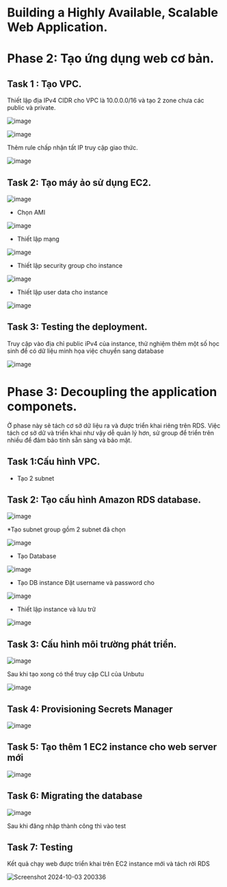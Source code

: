 # Building a Highly Available, Scalable Web Application.
# Phase 2: Tạo ứng dụng web cơ bản.
## Task 1 : Tạo VPC.
Thiết lập địa IPv4 CIDR cho VPC là 10.0.0.0/16 và tạo 2 zone chưa các public và private.

![image](https://github.com/user-attachments/assets/9c850306-3585-4e46-88b7-704ad20963a0)

![image](https://github.com/user-attachments/assets/7819918b-16c1-4298-8c5e-b2f91205fedd)

Thêm rule chấp nhận tất IP truy cập giao thức.

![image](https://github.com/user-attachments/assets/c6678235-8e56-40bd-bf2d-a38a47835c42)

## Task 2: Tạo máy ảo sử dụng EC2.

![image](https://github.com/user-attachments/assets/9b02bbdd-02b7-4d56-ba8d-e29350f62c0e)

* Chọn AMI

![image](https://github.com/user-attachments/assets/e7876fe0-4095-4312-a12a-a3d5ce3f05d0)


* Thiết lập mạng

![image](https://github.com/user-attachments/assets/7415ded4-83f3-4691-83b1-d6d140f1d086)


* Thiết lập security group cho instance

![image](https://github.com/user-attachments/assets/37478a4f-154d-4440-b45a-7a81574a156a)


* Thiết lập user data cho instance

![image](https://github.com/user-attachments/assets/e734da38-7ad9-4af9-825e-5b63c7aa328f)



## Task 3: Testing the deployment.
Truy cập vào địa chỉ public iPv4 của instance, thử nghiệm thêm một số học sinh để có dữ liệu minh họa việc chuyển sang database

![image](https://github.com/user-attachments/assets/fd5930e6-8d49-4922-b68e-39da05747e22)

# Phase 3: Decoupling the application componets.
Ở phase này sẽ tách cơ sở dữ liệu ra và được triển khai riêng trên RDS. Việc tách cơ sở dữ và triển khai như vậy dễ quản lý hơn, sử group để triển trên nhiều để đảm bảo tính sẵn sàng và bảo mật.

## Task 1:Cấu hình VPC.
* Tạo 2 subnet 
## Task 2: Tạo cấu hình Amazon RDS database.

![image](https://github.com/user-attachments/assets/8186532f-461e-4237-90c3-98ed4ff9819e)

*Tạo subnet group gồm 2 subnet đã chọn

![image](https://github.com/user-attachments/assets/0dfe5f58-8285-405b-ba25-e51cd9297159)


* Tạo Database

![image](https://github.com/user-attachments/assets/49d6b96c-b15b-4945-bac9-9d05b75e1953)

* Tạo DB instance
Đặt username và password cho 

![image](https://github.com/user-attachments/assets/105903c4-ba64-43ae-a630-32ce41ba61ef)

* Thiết lập instance và lưu trữ

![image](https://github.com/user-attachments/assets/45b42e50-e560-4520-a9a5-b61fd00918ea)

## Task 3: Cấu hình môi trường phát triển.

![image](https://github.com/user-attachments/assets/dff727f1-794e-4c1b-b751-0ba9a00b8fc1)

Sau khi tạo xong có thể truy cập CLI của Unbutu

![image](https://github.com/user-attachments/assets/875207ff-375f-401d-82f5-8643268ec43e)

## Task 4: Provisioning Secrets Manager

![image](https://github.com/user-attachments/assets/b97ba6d9-12b7-4ddd-abbe-55926e0c0230)

## Task 5: Tạo thêm 1 EC2 instance cho web server mới

![image](https://github.com/user-attachments/assets/8a9deb20-c0c9-4a06-9320-3cd7107021c3)

## Task 6: Migrating the database

![image](https://github.com/user-attachments/assets/870ece46-65ae-4998-b3e4-e572e525038f)

Sau khi đăng nhập thành công thì vào test

## Task 7: Testing

Kết quả chạy web được triển khai trên EC2 instance mới và tách rời RDS

![Screenshot 2024-10-03 200336](https://github.com/user-attachments/assets/54d3d2b2-3203-4d39-95e7-4f20e077a0ea)
